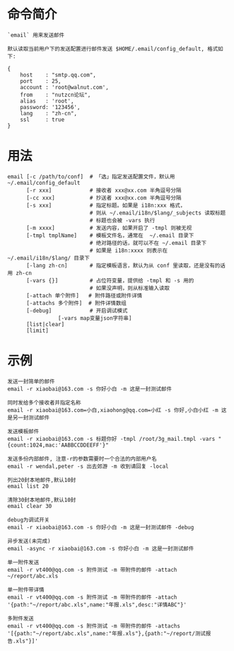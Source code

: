# 命令简介 

    `email` 用来发送邮件
    
    默认读取当前用户下的发送配置进行邮件发送 $HOME/.email/config_default, 格式如下:
    
    {
		host 	: "smtp.qq.com",
		port 	: 25,
		account : 'root@walnut.com',
		from    : "nutzcn论坛",         
		alias	: 'root',
		password: '123456',
		lang    : "zh-cn",
		ssl     : true
    }

# 用法

    email [-c /path/to/conf]  # 「选」指定发送配置文件，默认用 ~/.email/config_default
          [-r xxx]            # 接收者 xxx@xx.com 半角逗号分隔
          [-cc xxx]           # 抄送者 xxx@xx.com 半角逗号分隔
          [-s xxx]            # 指定标题。如果是 i18n:xxx 格式，
                              # 则从 ~/.email/i18n/$lang/_subjects 读取标题
                              # 标题也会被 -vars 执行
          [-m xxxx]           # 发送内容，如果开启了 -tmpl 则被无视
          [-tmpl tmplName]    # 模板文件名，通常在  ~/.email 目录下
                              # 绝对路径的话，就可以不在 ~/.email 目录下
                              # 如果是 i18n:xxxx 则表示在 ~/.email/i18n/$lang/ 目录下
          [-lang zh-cn]       # 指定模板语言，默认为从 conf 里读取，还是没有的话用 zh-cn
          [-vars {}]          # 占位符变量，提供给 -tmpl 和 -s 用的
                              # 如果没声明，则从标准输入读取 
          [-attach 单个附件]   # 附件路径或附件详情
          [-attachs 多个附件]  # 附件详情数组 
          [-debug]            # 开启调试模式
                    [-vars map变量json字符串] 
          [list|clear] 
          [limit]
	
# 示例
	
	发送一封简单的邮件
	email -r xiaobai@163.com -s 你好小白 -m 这是一封测试邮件
	
	同时发给多个接收者并指定名称
	email -r xiaobai@163.com=小白,xiaohong@qq.com=小红 -s 你好,小白小红 -m 这是另一封测试邮件
	
	发送模板邮件
	email -r xiaobai@163.com -s 标题你好 -tmpl /root/3g_mail.tmpl -vars "{count:1024,mac:'AABBCCDDEEFF'}"
	
	发送多份内部邮件, 注意-r的参数需要时一个合法的内部用户名
	email -r wendal,peter -s 出去郊游 -m 收到请回复 -local
	
	列出20封本地邮件,默认10封
	email list 20
	
	清除30封本地邮件,默认10封
	email clear 30
	
	debug为调试开关
	email -r xiaobai@163.com -s 你好小白 -m 这是一封测试邮件 -debug
	
	异步发送(未完成)
	email -async -r xiaobai@163.com -s 你好小白 -m 这是一封测试邮件
	
	单一附件发送
	email -r vt400@qq.com -s 附件测试 -m 带附件的邮件 -attach ~/report/abc.xls
	
	单一附件带详情
	email -r vt400@qq.com -s 附件测试 -m 带附件的邮件 -attach '{path:"~/report/abc.xls",name:"年报.xls",desc:"详情ABC"}'
	
	多附件发送
	email -r vt400@qq.com -s 附件测试 -m 带附件的邮件 -attachs '[{path:"~/report/abc.xls",name:"年报.xls"},{path:"~/report/测试报告.xls"}]'

